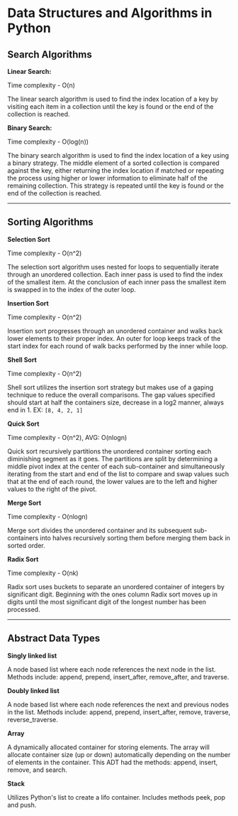 # Data Structures and Algorithms in Python
## Search Algorithms
**Linear Search:**

Time complexity - O(n)

The linear search algorithm is used to find the index location
of a key by visiting each item in a collection until the key 
is found or the end of the collection is reached.

**Binary Search:**

Time complexity - O(log(n))

The binary search algorithm is used to find the index location
of a key using a binary strategy. The middle element of a sorted
collection is compared against the key, either returning the index
location if matched or repeating the process using higher or lower
information to eliminate half of the remaining collection. This
strategy is repeated until the key is found or the end of the
collection is reached.
___
## Sorting Algorithms
**Selection Sort**

Time complexity - O(n^2)

The selection sort algorithm uses nested for loops to 
sequentially iterate through an unordered collection. Each inner
pass is used to find the index of the smallest item. 
At the conclusion of each inner pass the smallest item is swapped
in to the index of the outer loop.

**Insertion Sort**

Time complexity - O(n^2)

Insertion sort progresses through an unordered container and
walks back lower elements to their proper index. An outer for loop
keeps track of the start index for each round of walk backs 
performed by the inner while loop. 

**Shell Sort**

Time complexity - O(n^2)

Shell sort utilizes the insertion sort strategy but makes
use of a gaping technique to reduce the overall comparisons.
The gap values specified should start at half the containers size,
decrease in a log2 manner, always end in 1. 
EX: `[8, 4, 2, 1]`

**Quick Sort**

Time complexity - O(n^2), AVG: O(nlogn)

Quick sort recursively partitions the unordered container
sorting each diminishing segment as it goes. The partitions are
split by determining a middle pivot index at the center of each
sub-container and simultaneously iterating from the start and end
of the list to compare and swap values such that at the end of
each round, the lower values are to the left and higher values
to the right of the pivot.

**Merge Sort**

Time complexity - O(nlogn)

Merge sort divides the unordered container and its subsequent 
sub-containers into halves recursively sorting them before merging
them back in sorted order.

**Radix Sort**

Time complexity - O(nk)

Radix sort uses buckets to separate an unordered container of
integers by significant digit. Beginning with the ones column
Radix sort moves up in digits until the most significant digit
of the longest number has been processed.
___
## Abstract Data Types</h2>
**Singly linked list**

A node based list where each node references the next node in
the list. Methods include: append, prepend, insert_after,
remove_after, and traverse.

**Doubly linked list**

A node based list where each node references the next and previous
nodes in the list. Methods include: append, prepend, insert_after,
remove, traverse, reverse_traverse.

**Array**

A dynamically allocated container for storing elements. The array
will allocate container size (up or down) automatically depending
on the number of elements in the container. This ADT had the
methods: append, insert, remove, and search.

**Stack**

Utilizes Python's list to create a lifo container. Includes 
methods peek, pop and push.
